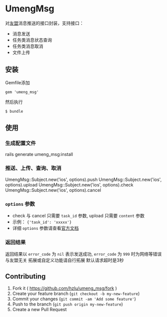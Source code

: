 # UmengMsg

对[友盟](https://www.umeng.com/)消息推送的接口封装，支持接口：

- 消息发送
- 任务类消息状态查询
- 任务类消息取消
- 文件上传

## 安装

Gemfile添加

    gem 'umeng_msg'

然后执行

    $ bundle

## 使用

### 生成配置文件

  rails generate umeng_msg:install

### 推送、上传、查询、取消

  UmengMsg::Subject.new('ios', options).push
  UmengMsg::Subject.new('ios', options).upload
  UmengMsg::Subject.new('ios', options).check
  UmengMsg::Subject.new('ios', options).cancel

### `options` 参数

- check 与 cancel 只需要 `task_id` 参数, upload 只需要 `content` 参数
- 示例： `{'task_id': 'xxxxx'}`
- 详细 `options` 参数请查看[官方文档](https://developer.umeng.com/docs/66632/detail/68343)

### 返回结果

返回结果以 `error_code` 为 `nil` 表示发送成功, `error_code` 为 `999` 时为网络等错误与友盟无关
拓展或自定义功能请自行拓展
默认请求超时是3秒

## Contributing

1. Fork it ( https://github.com/hzlu/umeng_msg/fork )
2. Create your feature branch (`git checkout -b my-new-feature`)
3. Commit your changes (`git commit -am 'Add some feature'`)
4. Push to the branch (`git push origin my-new-feature`)
5. Create a new Pull Request
